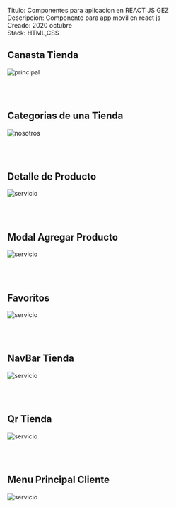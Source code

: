 Titulo: Componentes para aplicacion en REACT JS GEZ
<br/>
Descripcion: Componente para app movil en react js
<br/>
Creado: 2020 octubre
<br/>
Stack: HTML,CSS

## Canasta Tienda

![principal](https://media.discordapp.net/attachments/784925532973695018/800204556805865492/unknown.png)

<br/>
<br/>

## Categorias de una Tienda

![nosotros](https://media.discordapp.net/attachments/784925532973695018/800204740260659220/unknown.png)

<br/>
<br/>

## Detalle de Producto

![servicio](https://media.discordapp.net/attachments/784925532973695018/800204868765745222/unknown.png)

<br/>
<br/>

## Modal Agregar Producto

![servicio](https://media.discordapp.net/attachments/784925532973695018/800205077649948702/unknown.png)

<br/>
<br/>

## Favoritos

![servicio](https://media.discordapp.net/attachments/784925532973695018/800205300719419502/unknown.png)

<br/>
<br/>

## NavBar Tienda

![servicio](https://media.discordapp.net/attachments/784925532973695018/800205460955332618/unknown.png)

<br/>
<br/>

## Qr Tienda

![servicio](https://media.discordapp.net/attachments/784925532973695018/800205593985417226/unknown.png)

<br/>
<br/>

## Menu Principal Cliente

![servicio](https://media.discordapp.net/attachments/784925532973695018/800205771198693406/unknown.png)
